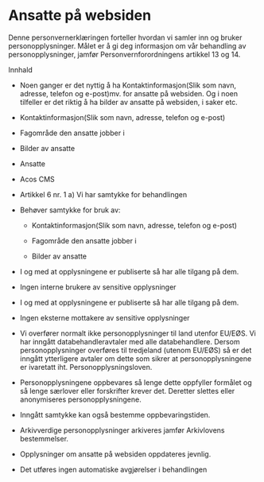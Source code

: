 # Ansatte på websiden


  

Denne personvernerklæringen forteller hvordan vi samler inn og bruker personopplysninger. Målet er å gi deg informasjon om vår behandling av personopplysninger, jamfør Personvernforordningens artikkel 13 og 14.

  

Innhald

*   Noen ganger er det nyttig å ha Kontaktinformasjon(Slik som navn, adresse, telefon og e-post)mv. for ansatte på websiden. Og i noen tilfeller er det riktig å ha bilder av ansatte på websiden, i saker etc.  
    
*   Kontaktinformasjon(Slik som navn, adresse, telefon og e-post)  
    
*   Fagområde den ansatte jobber i  
    
*   Bilder av ansatte  
    
*   Ansatte  
    
*   Acos CMS  
    
*   Artikkel 6 nr. 1 a) Vi har samtykke for behandlingen  
    
*   Behøver samtykke for bruk av:  
    
    *   Kontaktinformasjon(Slik som navn, adresse, telefon og e-post)
    
    *   Fagområde den ansatte jobber i
    
    *   Bilder av ansatte
    
*   I og med at opplysningene er publiserte så har alle tilgang på dem.  
    
*   Ingen interne brukere av sensitive opplysninger  
    
*   I og med at opplysningene er publiserte så har alle tilgang på dem.  
    
*   Ingen eksterne mottakere av sensitive opplysninger  
    
*   Vi overfører normalt ikke personopplysninger til land utenfor EU/EØS. Vi har inngått databehandleravtaler med alle databehandlere. Dersom personopplysninger overføres til tredjeland (utenom EU/EØS) så er det inngått ytterligere avtaler om dette som sikrer at personopplysningene er ivaretatt iht. Personopplysningsloven.  
    
*   Personopplysningene oppbevares så lenge dette oppfyller formålet og så lenge særlover eller forskrifter krever det. Deretter slettes eller anonymiseres personopplysningene.  
    
*   Inngått samtykke kan også bestemme oppbevaringstiden.  
    
*   Arkivverdige personopplysninger arkiveres jamfør Arkivlovens bestemmelser.  
    
*   Opplysninger om ansatte på websiden oppdateres jevnlig.  
    
*   Det utføres ingen automatiske avgjørelser i behandlingen